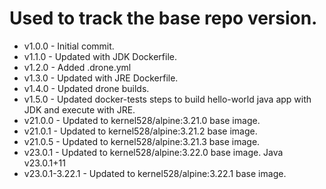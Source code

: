 # Used to track the base repo version.
* v1.0.0 - Initial commit.
* v1.1.0 - Updated with JDK Dockerfile.
* v1.2.0 - Added .drone.yml
* v1.3.0 - Updated with JRE Dockerfile.
* v1.4.0 - Updated drone builds.
* v1.5.0 - Updated docker-tests steps to build hello-world java app with JDK and execute with JRE.
* v21.0.0 - Updated to kernel528/alpine:3.21.0 base image.
* v21.0.1 - Updated to kernel528/alpine:3.21.2 base image.
* v21.0.5 - Updated to kernel528/alpine:3.21.3 base image.
* v23.0.1 - Updated to kernel528/alpine:3.22.0 base image.  Java v23.0.1+11
* v23.0.1-3.22.1 - Updated to kernel528/alpine:3.22.1 base image.
